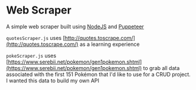 # Web Scraper
A simple web scraper built using [NodeJS](https://nodejs.org/api/fs.html#fspromiseswritefilefile-data-options) and [Puppeteer](https://pptr.dev/)

`quotesScraper.js` uses [http://quotes.toscrape.com/](http://quotes.toscrape.com/) as a learning experience

`pokeScraper.js` uses [https://www.serebii.net/pokemon/gen1pokemon.shtml](https://www.serebii.net/pokemon/gen1pokemon.shtml) to grab all data associated with the first 151 Pokémon that I'd like to use for a CRUD project. I wanted this data to build my own API
